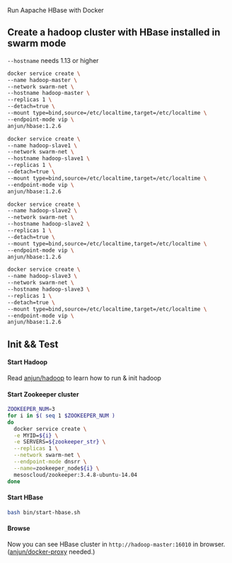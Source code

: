 Run Aapache HBase with Docker

## Create a hadoop cluster with HBase installed in swarm mode

`--hostname` needs 1.13 or higher

```bash
docker service create \
--name hadoop-master \
--network swarm-net \
--hostname hadoop-master \
--replicas 1 \
--detach=true \
--mount type=bind,source=/etc/localtime,target=/etc/localtime \
--endpoint-mode vip \
anjun/hbase:1.2.6
```

```bash
docker service create \
--name hadoop-slave1 \
--network swarm-net \
--hostname hadoop-slave1 \
--replicas 1 \
--detach=true \
--mount type=bind,source=/etc/localtime,target=/etc/localtime \
--endpoint-mode vip \
anjun/hbase:1.2.6
```

```bash
docker service create \
--name hadoop-slave2 \
--network swarm-net \
--hostname hadoop-slave2 \
--replicas 1 \
--detach=true \
--mount type=bind,source=/etc/localtime,target=/etc/localtime \
--endpoint-mode vip \
anjun/hbase:1.2.6
```

```bash
docker service create \
--name hadoop-slave3 \
--network swarm-net \
--hostname hadoop-slave3 \
--replicas 1 \
--detach=true \
--mount type=bind,source=/etc/localtime,target=/etc/localtime \
--endpoint-mode vip \
anjun/hbase:1.2.6
```

## Init && Test

#### Start Hadoop
Read [anjun/hadoop](https://hub.docker.com/r/anjun/hadoop/) to learn how to run & init hadoop

#### Start Zookeeper cluster
```bash
ZOOKEEPER_NUM=3
for i in $( seq 1 $ZOOKEEPER_NUM )
do
  docker service create \
  -e MYID=${i} \
  -e SERVERS=${zookeeper_str} \
  --replicas 1 \
  --network swarm-net \
  --endpoint-mode dnsrr \
  --name=zookeeper_node${i} \
  mesoscloud/zookeeper:3.4.8-ubuntu-14.04
done
```

#### Start HBase
```bash
bash bin/start-hbase.sh
```

#### Browse
Now you can see HBase cluster in `http://hadoop-master:16010` in browser. ([anjun/docker-proxy](https://hub.docker.com/r/anjun/docker-proxy/) needed.)
